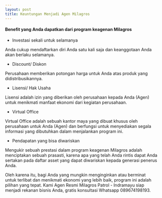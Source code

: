 ```yaml
---
layout: post
title: Keuntungan Menjadi Agen Milagros
---
```


#### Benefit yang Anda dapatkan dari program keagenan Milagros

- Investasi sekali untuk selamanya

Anda cukup mendaftarkan diri Anda satu kali saja dan keanggotaan Anda akan berlaku selamanya.

- Discount/ Diskon

Perusahaan memberikan potongan harga untuk Anda atas produk yang didistribusikannya.

- Lisensi/ Hak Usaha

Lisensi adalah izin yang diberikan oleh perusahaan kepada Anda (Agen) untuk menikmati manfaat ekonomi dari kegiatan perusahaan.

- Virtual Office

Virtual Office adalah sebuah kantor maya yang dibuat khusus oleh perusahaan untuk Anda (Agen) dan berfungsi untuk menyediakan segala informasi yang dibutuhkan dalam menjalankan program ini.

- Pendapatan yang bisa diwariskan

Mengukir sebuah prestasi dalam program keagenan Milagros adalah menciptakan sebuah prasasti, karena apa yang telah Anda rintis dapat Anda sertakan pada daftar asset yang dapat diwariskan kepada generasi penerus Anda.

Oleh karena itu, bagi Anda yang mungkin menginginkan atau berminat untuk terlibat dan menikmati ekonomi yang lebih baik, program ini adalah pilihan yang tepat.
Kami Agen Resmi Milagros Patrol - Indramayu siap menjadi rekanan bisnis Anda, gratis konsultasi Whatsapp 089674198193.
